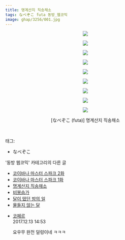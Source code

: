 ```yaml
---
title: 명계산지 직송채소
tags: なべぞこ futa 동방_웹코믹
image: ghap/3256/001.jpg
---
```

<div class="article">
<p style="text-align: center; clear: none; float: none;"><img src="{{ site.nasurl }}/ghap/3256/001.jpg"/></p>
<p style="text-align: center; clear: none; float: none;"><img src="{{ site.nasurl }}/ghap/3256/002.jpg"/></p>
<p style="text-align: center; clear: none; float: none;"><img src="{{ site.nasurl }}/ghap/3256/003.jpg"/></p>
<p style="text-align: center; clear: none; float: none;"><img src="{{ site.nasurl }}/ghap/3256/004.jpg"/></p>
<p style="text-align: center; clear: none; float: none;"><img src="{{ site.nasurl }}/ghap/3256/005.jpg"/></p>
<p style="text-align: center; clear: none; float: none;"><img src="{{ site.nasurl }}/ghap/3256/006.jpg"/></p>
<p style="text-align: center; clear: none; float: none;"><img src="{{ site.nasurl }}/ghap/3256/007.jpg"/></p>
<p style="text-align: center; clear: none; float: none;"><img src="{{ site.nasurl }}/ghap/3256/008.jpg"/></p>
<p style="text-align: center; clear: none; float: none;"><img src="{{ site.nasurl }}/ghap/3256/009.jpg"/></p>
<p style="text-align: center; clear: none; float: none;">[なべぞこ (futa)] 명계산지 직송채소</p>
<p><br/></p>
</div><div class="tagTrail">
<p>태그: </p>
<ul>
<li>なべぞこ</li>
</ul>
</div><div class="another">
<p>'동방 웹코믹' 카테고리의 다른 글</p>
<ul>
<li><a href="/2017-05-20-ghap_3265">코이바나 마스터 스파크 2화</a></li>
<li><a href="/2017-05-20-ghap_3264">코이바나 마스터 스파크 1화</a></li>
<li><a href="/2017-05-17-ghap_3256">명계산지 직송채소</a></li>
<li><a href="/2017-05-15-ghap_3243">비봉슴가</a></li>
<li><a href="/2017-03-13-ghap_3169">달이 떴던 밤의 일</a></li>
<li><a href="/2017-03-13-ghap_3168">물들지 않는 달</a></li>
</ul>
</div><div class="cb_module cb_fluid">
<div class="cb_wrt cb_profile">
<div class="comment">
<ul>
<li class="cb_thumb_off" id="comment15151277">
<div class="cb_comment_area">
<div class="cb_info_area">
<div class="cb_section">
<span class="cb_nick_name"> <a href="http://https://blog.naver.com/berpo77/221161152953" onclick="return openLinkInNewWindow(this)">코페르</a></span>
</div>
<div class="cb_section">
<span class="cb_date">2017.12.13 14:53 </span>
</div>
</div>
<div class="cb_dsc_comment">
<p class="cb_dsc">
											요우무 완전 덜렁이네 ㅋㅋㅋ
										</p>
</div>
</div></li>
</ul>
</div>
</div><!-- commentList close -->
</div>